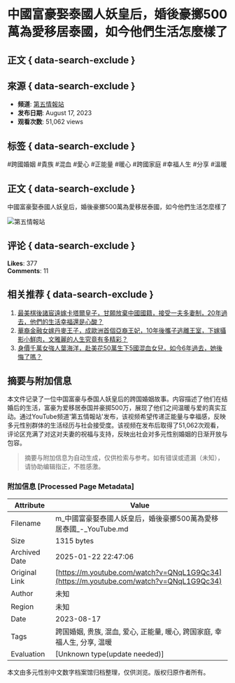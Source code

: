 # 中國富豪娶泰國人妖皇后，婚後豪擲500萬為愛移居泰國，如今他們生活怎麼樣了

## 正文 { data-search-exclude }


## 來源 { data-search-exclude }
- **频道**: [第五情報站](https://www.youtube.com/channel/UCPUJtJHIGwREkIcW9NKtCVg)
- **发布日期**: August 17, 2023 
- **观看次数**: 51,062 views

## 标签 { data-search-exclude }
#跨國婚姻 #貴族 #混血 #愛心 #正能量 #暖心 #跨國家庭 #幸福人生 #分享 #溫暖

## 正文 { data-search-exclude }
中國富豪娶泰國人妖皇后，婚後豪擲500萬為愛移居泰國，如今他們生活怎麼樣了

![第五情報站](https://i.ytimg.com/an/PUJtJHIGwREkIcW9NKtCVg/featured_channel.jpg?v=64cb63a7)

## 评论 { data-search-exclude }
**Likes**: 377  
**Comments**: 11  

## 相关推荐 { data-search-exclude }
1. [最美棋後諸宸遠嫁卡塔爾皇子，甘願放棄中國國籍，接受一夫多妻制，20年過去，他們的生活幸福還是心酸？](https://www.youtube.com/watch?v=Sg9YQtW_-BU&t=0s)
2. [華裔金融女嫁丹麥王子，成歐洲首個亞裔王妃，10年後攜子逃離王室，下嫁攝影小鮮肉，文雅麗的人生究竟有多精彩？](https://www.youtube.com/watch?v=qP8nybbPtAI&t=0s)
3. [身價千萬女強人葉海洋，赴美花50萬生下5國混血女兒，如今6年過去，她後悔了嗎？](https://www.youtube.com/watch?v=nCo09a7YCHA&t=0s)
<!-- tcd_original_link https://m.youtube.com/watch?v=QNqL1G9Qc34 -->


## 摘要与附加信息

<!-- tcd_abstract -->
本文件记录了一位中国富豪与泰国人妖皇后的跨国婚姻故事。内容描述了他们在结婚后的生活，富豪为爱移居泰国并豪掷500万，展现了他们之间温暖与爱的真实互动。通过YouTube频道'第五情報站'发布，该视频希望传递正能量与幸福感，反映多元性别群体的生活经历与社会接受度。该视频在发布后取得了51,062次观看，评论区充满了对这对夫妻的祝福与支持，反映出社会对多元性别婚姻的日渐开放与包容。
<!-- tcd_abstract_end -->

> 摘要与附加信息为自动生成，仅供检索与参考。如有错误或遗漏（未知），请协助编辑指正，不胜感激。

### 附加信息 [Processed Page Metadata]

| Attribute       | Value                                  |
|-----------------|----------------------------------------|
| Filename        | m_中國富豪娶泰國人妖皇后，婚後豪擲500萬為愛移居泰國_-_YouTube.md                             |
| Size            | 1315 bytes                           |
| Archived Date   | 2025-01-22 22:47:06                             |
| Original Link   | [https://m.youtube.com/watch?v=QNqL1G9Qc34](https://m.youtube.com/watch?v=QNqL1G9Qc34)                       |
| Author          | 未知                               |
| Region          | 未知                               |
| Date            | 2023-08-17                                 |
| Tags            | 跨国婚姻, 贵族, 混血, 爱心, 正能量, 暖心, 跨国家庭, 幸福人生, 分享, 温暖                                 |
| Evaluation            | [Unknown type(update needed)]                                 |
<!-- tcd_table_end -->

本文由多元性别中文数字档案馆归档整理，仅供浏览。版权归原作者所有。
